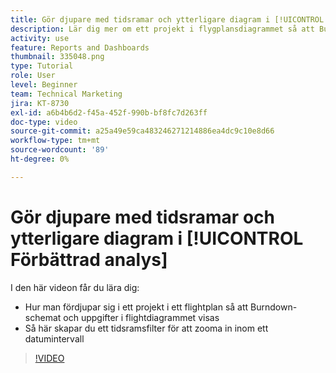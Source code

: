 ```yaml
---
title: Gör djupare med tidsramar och ytterligare diagram i [!UICONTROL Förbättrad analys]
description: Lär dig mer om ett projekt i flygplansdiagrammet så att Burndown-schemat och Uppgifter i flygningsschemat visas i Workfront.
activity: use
feature: Reports and Dashboards
thumbnail: 335048.png
type: Tutorial
role: User
level: Beginner
team: Technical Marketing
jira: KT-8730
exl-id: a6b4b6d2-f45a-452f-990b-bf8fc7d263ff
doc-type: video
source-git-commit: a25a49e59ca483246271214886ea4dc9c10e8d66
workflow-type: tm+mt
source-wordcount: '89'
ht-degree: 0%

---
```


# Gör djupare med tidsramar och ytterligare diagram i [!UICONTROL Förbättrad analys]

I den här videon får du lära dig:

* Hur man fördjupar sig i ett projekt i ett flightplan så att Burndown-schemat och uppgifter i flightdiagrammet visas
* Så här skapar du ett tidsramsfilter för att zooma in inom ett datumintervall

>[!VIDEO](https://video.tv.adobe.com/v/335048/?quality=12&learn=on)
